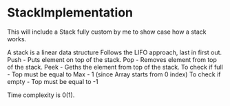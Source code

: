 # StackImplementation
 This will include a Stack fully custom by me to show case how a stack works.

A stack is a linear data structure
Follows the LIFO approach, last in first out.
Push - Puts element on top of the stack.
Pop - Removes element from top of the stack.
Peek - Geths the element from top of the stack.
To check if full - Top must be equal to Max - 1 (since Array starts from 0 index)
To check if empty - Top must be equal to -1

Time complexity is 0(1).